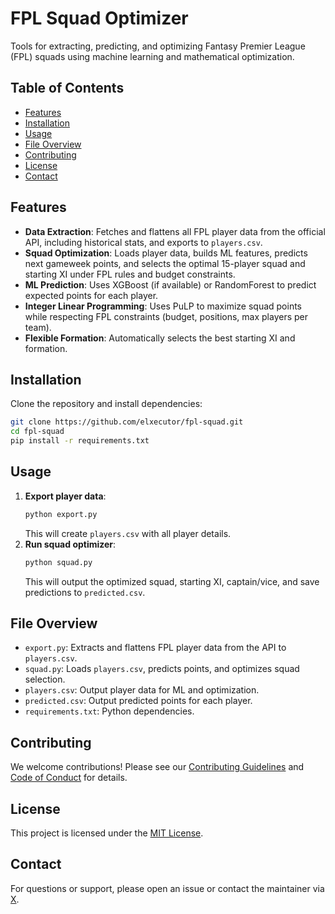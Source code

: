 # FPL Squad Optimizer

Tools for extracting, predicting, and optimizing Fantasy Premier League (FPL) squads using machine learning and mathematical optimization.

## Table of Contents
- [Features](#features)
- [Installation](#installation)
- [Usage](#usage)
- [File Overview](#file-overview)
- [Contributing](#contributing)
- [License](#license)
- [Contact](#contact)

## Features
- **Data Extraction**: Fetches and flattens all FPL player data from the official API, including historical stats, and exports to `players.csv`.
- **Squad Optimization**: Loads player data, builds ML features, predicts next gameweek points, and selects the optimal 15-player squad and starting XI under FPL rules and budget constraints.
- **ML Prediction**: Uses XGBoost (if available) or RandomForest to predict expected points for each player.
- **Integer Linear Programming**: Uses PuLP to maximize squad points while respecting FPL constraints (budget, positions, max players per team).
- **Flexible Formation**: Automatically selects the best starting XI and formation.

## Installation
Clone the repository and install dependencies:

```bash
git clone https://github.com/elxecutor/fpl-squad.git
cd fpl-squad
pip install -r requirements.txt
```

## Usage
1. **Export player data**:
	```bash
	python export.py
	```
	This will create `players.csv` with all player details.
2. **Run squad optimizer**:
	```bash
	python squad.py
	```
	This will output the optimized squad, starting XI, captain/vice, and save predictions to `predicted.csv`.

## File Overview
- `export.py`: Extracts and flattens FPL player data from the API to `players.csv`.
- `squad.py`: Loads `players.csv`, predicts points, and optimizes squad selection.
- `players.csv`: Output player data for ML and optimization.
- `predicted.csv`: Output predicted points for each player.
- `requirements.txt`: Python dependencies.

## Contributing
We welcome contributions! Please see our [Contributing Guidelines](CONTRIBUTING.md) and [Code of Conduct](CODE_OF_CONDUCT.md) for details.

## License
This project is licensed under the [MIT License](LICENSE).

## Contact
For questions or support, please open an issue or contact the maintainer via [X](https://www.x.com/elxecutor/).